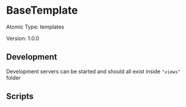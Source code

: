 # BaseTemplate

Atomic Type: templates

Version: 1.0.0

## Development 
Development servers can be started and should all exist inside `"views"` folder

## Scripts 
